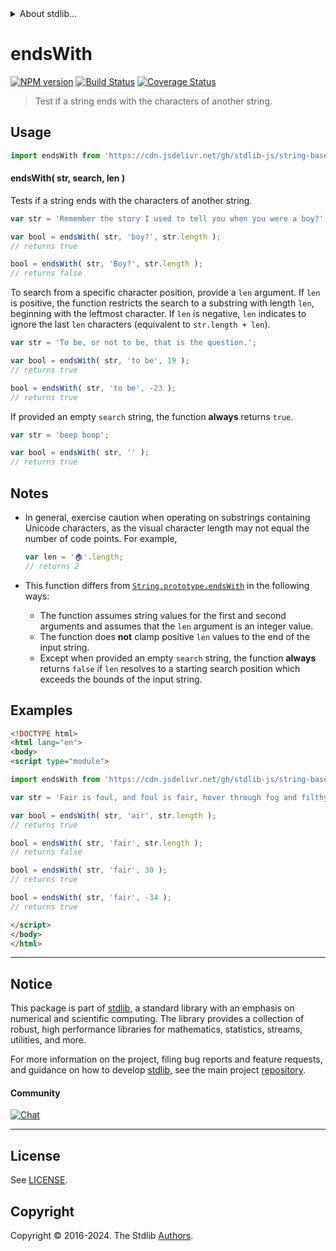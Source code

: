 <!--

@license Apache-2.0

Copyright (c) 2022 The Stdlib Authors.

Licensed under the Apache License, Version 2.0 (the "License");
you may not use this file except in compliance with the License.
You may obtain a copy of the License at

   http://www.apache.org/licenses/LICENSE-2.0

Unless required by applicable law or agreed to in writing, software
distributed under the License is distributed on an "AS IS" BASIS,
WITHOUT WARRANTIES OR CONDITIONS OF ANY KIND, either express or implied.
See the License for the specific language governing permissions and
limitations under the License.

-->


<details>
  <summary>
    About stdlib...
  </summary>
  <p>We believe in a future in which the web is a preferred environment for numerical computation. To help realize this future, we've built stdlib. stdlib is a standard library, with an emphasis on numerical and scientific computation, written in JavaScript (and C) for execution in browsers and in Node.js.</p>
  <p>The library is fully decomposable, being architected in such a way that you can swap out and mix and match APIs and functionality to cater to your exact preferences and use cases.</p>
  <p>When you use stdlib, you can be absolutely certain that you are using the most thorough, rigorous, well-written, studied, documented, tested, measured, and high-quality code out there.</p>
  <p>To join us in bringing numerical computing to the web, get started by checking us out on <a href="https://github.com/stdlib-js/stdlib">GitHub</a>, and please consider <a href="https://opencollective.com/stdlib">financially supporting stdlib</a>. We greatly appreciate your continued support!</p>
</details>

# endsWith

[![NPM version][npm-image]][npm-url] [![Build Status][test-image]][test-url] [![Coverage Status][coverage-image]][coverage-url] <!-- [![dependencies][dependencies-image]][dependencies-url] -->

> Test if a string ends with the characters of another string.

<section class="intro">

</section>

<!-- /.intro -->



<section class="usage">

## Usage

```javascript
import endsWith from 'https://cdn.jsdelivr.net/gh/stdlib-js/string-base-ends-with@esm/index.mjs';
```

#### endsWith( str, search, len )

Tests if a string ends with the characters of another string.

```javascript
var str = 'Remember the story I used to tell you when you were a boy?';

var bool = endsWith( str, 'boy?', str.length );
// returns true

bool = endsWith( str, 'Boy?', str.length );
// returns false
```

To search from a specific character position, provide a `len` argument. If `len` is positive, the function restricts the search to a substring with length `len`, beginning with the leftmost character. If `len` is negative, `len` indicates to ignore the last `len` characters (equivalent to `str.length + len`).

```javascript
var str = 'To be, or not to be, that is the question.';

var bool = endsWith( str, 'to be', 19 );
// returns true

bool = endsWith( str, 'to be', -23 );
// returns true
```

If provided an empty `search` string, the function **always** returns `true`.

```javascript
var str = 'beep boop';

var bool = endsWith( str, '' );
// returns true
```

</section>

<!-- /.usage -->

<section class="notes">

## Notes

-   In general, exercise caution when operating on substrings containing Unicode characters, as the visual character length may not equal the number of code points. For example,

    ```javascript
    var len = '🏠'.length;
    // returns 2
    ```

-   This function differs from [`String.prototype.endsWith`][mdn-string-endswith] in the following ways:

    -   The function assumes string values for the first and second arguments and assumes that the `len` argument is an integer value.
    -   The function does **not** clamp positive `len` values to the end of the input string.
    -   Except when provided an empty `search` string, the function **always** returns `false` if `len` resolves to a starting search position which exceeds the bounds of the input string.

</section>

<!-- /.notes -->

<section class="examples">

## Examples

<!-- eslint no-undef: "error" -->

```html
<!DOCTYPE html>
<html lang="en">
<body>
<script type="module">

import endsWith from 'https://cdn.jsdelivr.net/gh/stdlib-js/string-base-ends-with@esm/index.mjs';

var str = 'Fair is foul, and foul is fair, hover through fog and filthy air';

var bool = endsWith( str, 'air', str.length );
// returns true

bool = endsWith( str, 'fair', str.length );
// returns false

bool = endsWith( str, 'fair', 30 );
// returns true

bool = endsWith( str, 'fair', -34 );
// returns true

</script>
</body>
</html>
```

</section>

<!-- /.examples -->

<!-- Section for related `stdlib` packages. Do not manually edit this section, as it is automatically populated. -->

<section class="related">

</section>

<!-- /.related -->

<!-- Section for all links. Make sure to keep an empty line after the `section` element and another before the `/section` close. -->


<section class="main-repo" >

* * *

## Notice

This package is part of [stdlib][stdlib], a standard library with an emphasis on numerical and scientific computing. The library provides a collection of robust, high performance libraries for mathematics, statistics, streams, utilities, and more.

For more information on the project, filing bug reports and feature requests, and guidance on how to develop [stdlib][stdlib], see the main project [repository][stdlib].

#### Community

[![Chat][chat-image]][chat-url]

---

## License

See [LICENSE][stdlib-license].


## Copyright

Copyright &copy; 2016-2024. The Stdlib [Authors][stdlib-authors].

</section>

<!-- /.stdlib -->

<!-- Section for all links. Make sure to keep an empty line after the `section` element and another before the `/section` close. -->

<section class="links">

[npm-image]: http://img.shields.io/npm/v/@stdlib/string-base-ends-with.svg
[npm-url]: https://npmjs.org/package/@stdlib/string-base-ends-with

[test-image]: https://github.com/stdlib-js/string-base-ends-with/actions/workflows/test.yml/badge.svg?branch=v0.2.0
[test-url]: https://github.com/stdlib-js/string-base-ends-with/actions/workflows/test.yml?query=branch:v0.2.0

[coverage-image]: https://img.shields.io/codecov/c/github/stdlib-js/string-base-ends-with/main.svg
[coverage-url]: https://codecov.io/github/stdlib-js/string-base-ends-with?branch=main

<!--

[dependencies-image]: https://img.shields.io/david/stdlib-js/string-base-ends-with.svg
[dependencies-url]: https://david-dm.org/stdlib-js/string-base-ends-with/main

-->

[chat-image]: https://img.shields.io/gitter/room/stdlib-js/stdlib.svg
[chat-url]: https://app.gitter.im/#/room/#stdlib-js_stdlib:gitter.im

[stdlib]: https://github.com/stdlib-js/stdlib

[stdlib-authors]: https://github.com/stdlib-js/stdlib/graphs/contributors

[umd]: https://github.com/umdjs/umd
[es-module]: https://developer.mozilla.org/en-US/docs/Web/JavaScript/Guide/Modules

[deno-url]: https://github.com/stdlib-js/string-base-ends-with/tree/deno
[deno-readme]: https://github.com/stdlib-js/string-base-ends-with/blob/deno/README.md
[umd-url]: https://github.com/stdlib-js/string-base-ends-with/tree/umd
[umd-readme]: https://github.com/stdlib-js/string-base-ends-with/blob/umd/README.md
[esm-url]: https://github.com/stdlib-js/string-base-ends-with/tree/esm
[esm-readme]: https://github.com/stdlib-js/string-base-ends-with/blob/esm/README.md
[branches-url]: https://github.com/stdlib-js/string-base-ends-with/blob/main/branches.md

[stdlib-license]: https://raw.githubusercontent.com/stdlib-js/string-base-ends-with/main/LICENSE

[mdn-string-endswith]: https://developer.mozilla.org/en-US/docs/Web/JavaScript/Reference/Global_Objects/String/endsWith

</section>

<!-- /.links -->
